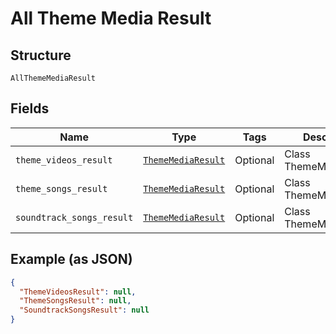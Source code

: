 
# All Theme Media Result

## Structure

`AllThemeMediaResult`

## Fields

| Name | Type | Tags | Description |
|  --- | --- | --- | --- |
| `theme_videos_result` | [`ThemeMediaResult`](../../doc/models/theme-media-result.md) | Optional | Class ThemeMediaResult. |
| `theme_songs_result` | [`ThemeMediaResult`](../../doc/models/theme-media-result.md) | Optional | Class ThemeMediaResult. |
| `soundtrack_songs_result` | [`ThemeMediaResult`](../../doc/models/theme-media-result.md) | Optional | Class ThemeMediaResult. |

## Example (as JSON)

```json
{
  "ThemeVideosResult": null,
  "ThemeSongsResult": null,
  "SoundtrackSongsResult": null
}
```

